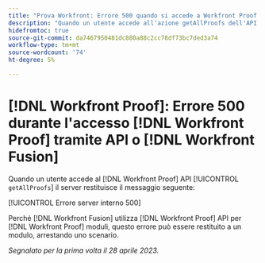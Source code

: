 ```yaml
---
title: "Prova Workfront: Errore 500 quando si accede a Workfront Proof tramite API o Workfront Fusion"
description: "Quando un utente accede all'azione getAllProofs dell'API Proof, il server Workfront Proof restituisce il messaggio: 500 Errore interno del server"
hidefromtoc: true
source-git-commit: da7467950481dc880a88c2cc78df73bc7ded3a74
workflow-type: tm+mt
source-wordcount: '74'
ht-degree: 5%

---
```



# [!DNL Workfront Proof]: Errore 500 durante l&#39;accesso [!DNL Workfront Proof] tramite API o [!DNL Workfront Fusion]

<!--This article is on Proof and Fusion TOCs-->

Quando un utente accede al [!DNL Workfront Proof] API [!UICONTROL `getAllProofs`] il server restituisce il messaggio seguente:

[!UICONTROL Errore server interno 500]

Perché [!DNL Workfront Fusion] utilizza [!DNL Workfront Proof] API per [!DNL Workfront Proof] moduli, questo errore può essere restituito a un modulo, arrestando uno scenario.

_Segnalato per la prima volta il 28 aprile 2023._

